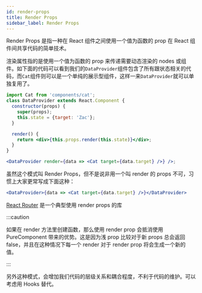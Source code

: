 ```yaml
---
id: render-props
title: Render Props
sidebar_label: Render Props
---
```


Render Props 是指一种在 React 组件之间使用一个值为函数的 prop 在 React 组件间共享代码的简单技术。

渲染属性指的是使用一个值为函数的 prop 来传递需要动态渲染的 nodes 或组件。如下面的代码可以看到我们的`DataProvider`组件包含了所有跟状态相关的代码，而`Cat`组件则可以是一个单纯的展示型组件，这样一来`DataProvider`就可以单独复用了。

```jsx
import Cat from 'components/cat';
class DataProvider extends React.Component {
  constructor(props) {
    super(props);
    this.state = {target: 'Zac'};
  }

  render() {
    return <div>{this.props.render(this.state)}</div>;
  }
}

<DataProvider render={data => <Cat target={data.target} />} />;
```

虽然这个模式叫 Render Props，但不是说非用一个叫 render 的 props 不可，习惯上大家更常写成下面这种：

```jsx
<DataProvider>{data => <Cat target={data.target} />}</DataProvider>
```

[React Router](https://reacttraining.com/react-router/web/api/Route/Route-render-methods) 是一个典型使用 render props 的库

:::caution

如果在 render 方法里创建函数，那么使用 render prop 会抵消使用 PureComponent 带来的优势。这是因为浅 prop 比较对于新 props 总会返回 false，并且在这种情况下每一个 render 对于 render prop 将会生成一个新的值。

:::

另外这种模式，会增加我们代码的层级关系和耦合程度，不利于代码的维护。可以考虑用 Hooks 替代。
